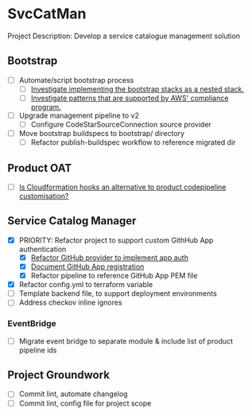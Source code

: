 # SvcCatMan
Project Description: Develop a service catalogue management solution

## Bootstrap
- [ ] Automate/script bootstrap process
  - [ ] [Investigate implementing the bootstrap stacks as a nested stack.](https://docs.aws.amazon.com/AWSCloudFormation/latest/UserGuide/aws-resource-cloudformation-stack.html#cfn-cloudformation-stack-templatebody)
  - [ ] [Investigate patterns that are supported by AWS' compliance program.](https://aws.amazon.com/compliance/services-in-scope/)
- [ ] Upgrade management pipeline to v2
  - [ ] Configure CodeStarSourceConnection source provider
- [ ] Move bootstrap buildspecs to bootstrap/ directory
  - [ ] Refactor publish-buildspec workflow to reference migrated dir

## Product OAT
- [ ] [Is Cloudformation hooks an alternative to product codepipeline customisation?](https://eu-west-2.console.aws.amazon.com/cloudformation/hooks/overview?region=eu-west-2)

## Service Catalog Manager
- [x] PRIORITY: Refactor project to support custom GithHub App authentication
  - [x] [Refactor GitHub provider to implement app auth](https://registry.terraform.io/providers/integrations/github/latest/docs#github-app-installation)
  - [x] [Document GitHub App registration](https://docs.github.com/en/apps/creating-github-apps)
  - [x] Refactor pipeline to reference GitHub App PEM file
- [x] Refactor config.yml to terraform variable
- [ ] Template backend file, to support deployment environments
- [ ] Address checkov inline ignores
### EventBridge
- [ ] Migrate event bridge to separate module & include list of product pipeline
ids

## Project Groundwork
- [ ] Commit lint, automate changelog
- [ ] Commit lint, config file for project scope
